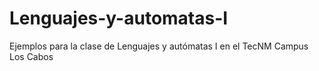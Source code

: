 # Lenguajes-y-automatas-I
Ejemplos para la clase de Lenguajes y autómatas I en el TecNM Campus Los Cabos
